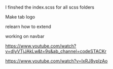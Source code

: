 I finshed the index.scss for all scss folders

Make tab logo

relearn how to extend

working on navbar

https://www.youtube.com/watch?v=dIyVTjJAkLw&t=9s&ab_channel=codeSTACKr

https://www.youtube.com/watch?v=IxRJ8vplzAo